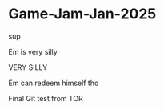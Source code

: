 # Game-Jam-Jan-2025

sup

Em is very silly





VERY SILLY

Em can redeem himself tho

Final Git test from TOR